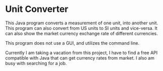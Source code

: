 # Unit Converter

This Java program converts a measurement of one unit, into another unit.  This program can also convert from US units to SI units and vice-versa.  It can also show the market currency exchange rate of different currencies.  

This program does not use a GUI, and utilizes the command line.  

Currently I am taking a vacation from this project, I have to find a free API compatible with Java that can get currency rates from market.  I also am busy with searching for a job.  
